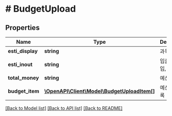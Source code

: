 # # BudgetUpload

## Properties

Name | Type | Description | Notes
------------ | ------------- | ------------- | -------------
**esti_display** | **string** | 과목코드 |
**esti_inout** | **string** | 입출구분(I:세입, O:세출) |
**total_money** | **string** | 예산합계 |
**budget_item** | [**\OpenAPI\Client\Model\BudgetUploadItem[]**](BudgetUploadItem.md) | 예산내역 목록 |

[[Back to Model list]](../../README.md#models) [[Back to API list]](../../README.md#endpoints) [[Back to README]](../../README.md)

